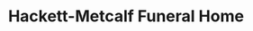 ---
title: "Hackett-Metcalf Funeral Home"
url: /dearborn/hackett-metcalf-funeral-home/
shop: funeral directors
---